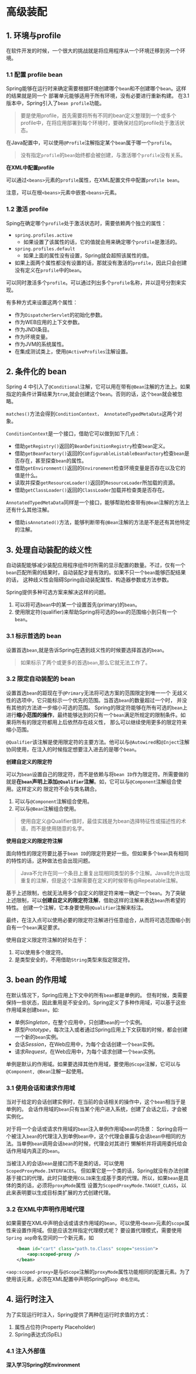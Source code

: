 # 高级装配

## 1. 环境与profile

在软件开发的时候，一个很大的挑战就是将应用程序从一个环境迁移到另一个环境。

### 1.1 配置 profile bean

Spring能够在运行时来确定需要根据环境创建哪个`bean`和不创建哪个`bean`。这样的结果就是同一个 部署单元能够适用于所有环境，没有必要进行重新构建。
在3.1 版本中，Spring引入了`bean profile`功能。

> 要是使用profile，首先需要将所有不同的bean定义整理到一个或多个profile中，在将应用部署到每个环境时，要确保对应的profile处于激活状态。

在Java配置中，可以使用`@Profile`注解指定某个`bean`属于哪一个`profile`。

> 没有指定`profile`的`bean`始终都会被创建，与激活哪个`profile`没有关系。

**在XML中配置profile**

可以通过`<beans>`元素的`profile`属性，在XML配置文件中配置`profile bean`。

注意，可以在根`<beans>`元素中嵌套`<beans>`元素。

### 1.2 激活 profile

Sping在确定哪个`profile`处于激活状态时，需要依赖两个独立的属性：
* `spring.profiles.active`
    * 如果设置了该属性的话，它的值就会用来确定哪个`profile`是激活的。
* `spring.profiles.default`  
    * 如果上面的属性没有设置，Spring就会超照该属性的值。
* 如果上面两个属性都没有设置的话，那就没有激活的`profile`，因此只会创建没有定义在`profile`中的`bean`。

可以同时激活多个`profile`。可以通过列出多个`profile`名称，并以逗号分割来实现。

有多种方式来设置这两个属性：
* 作为`DispatcherServlet`的初始化参数。
* 作为WEB应用的上下文参数。
* 作为JNDI条目。
* 作为环境变量。
* 作为JVM的系统属性。
* 在集成测试类上，使用`@ActiveProfiles`注解设置。

## 2. 条件化的 bean

Spring 4 中引入了`@Conditional`注解，它可以用在带有`@Bean`注解的方法上。如果指定的条件计算结果为`true`,就会创建这个`bean`。否则的话，这个`bean`就会被忽略。

`matches()`方法会得到`ConditionContext， AnnotatedTypedMetaData`这两个对象。

`ConditionContext`是一个接口，借助它可以做到如下几点：  
* 借助`getRegistry()`返回的`BeanDefinitionRegistry`检查`bean`定义。
* 借助`getBeanFactory()`返回的`ConfigurableListableBeanFactory`检查`bean`是否存在，甚至探查`bean`的属性。
* 借助`getEnvironment()`返回的`Environement`检查环境变量是否存在以及它的值是什么。
* 读取并探查`getResourceLoader()`返回的`ResourceLoader`所加载的资源。
* 借助`getClassLoader()`返回的`ClassLoader`加载并检查类是否存在。

`AnnotatedTypedMetaData`同样是一个接口，能够帮助检查带有`@Bean`注解的方法上还有什么其他注解。
* 借助`isAnnotated()`方法，能够判断带有`@Bean`注解的方法是不是还有其他特定的注解。

## 3. 处理自动装配的歧义性

自动装配能够减少装配应用程序组件时所需的显示配置的数量。不过，仅有一个`bean`匹配所需的结果时，自动装配才是有效的。如果不只一个`bean`能够匹配结果的话，
这种歧义性会阻碍Spring自动装配属性、构造器参数或方法参数。

Spring提供多种可选方案来解决这样的问题。
1. 可以将可选`bean`中的某一个设置首先(primary)的`bean`。
2. 使用限定符(qualifier)来帮助Spring将可选的`bean`的范围缩小到只有一个`bean`。

### 3.1 标示首选的 bean

设置首选`bean`,就是告诉Spring在遇到歧义性的时候要选择首选的`bean`。
> 如果标示了两个或更多的首选`bean`,那么它就无法工作了。

### 3.2 限定自动装配的 bean

设置首选`bean`的距现在于`@Primary`无法将可选方案的范围限定到唯一一个 无歧义性的选项中，它只能标示一个优先的范围。当首选`bean`的数量超过一个时，
并没有其他的方法进一步缩小可选的范围。
Spring的限定符能够在所有可选的`bean`上进行**缩小范围的操作**，最终能够达到的只有一个`bean`满足所规定的限制条件。如果将所有的限定符都用上后依然存在歧义性，
那么可以继续使用更多的限定符来缩小范围。

`@Qualifier`该注解是使用限定符的主要方法。他可以与`@Autowired`和`@Inject`注解协同使用，在注入的时候指定想要注入进去的是哪个`bean`。

**创建自定义的限定符**

可以为`bean`设置自己的限定符，而不是依赖与将`bean ID`作为限定符。所需要做的就是**在`bean`声明上添加`@Qualifier`注解**。如，它可以与`@Component`注解组合使用。这样定义的
限定符不会与类名耦合。

1. 可以与`@Component`注解组合使用。
2. 可以与`@Bean`注解组合使用。

> 使用自定义@Qualifier值时，最佳实践是为bean选择特征性或描述性的术语，而不是使用随意的名字。

**使用自定义的限定符注解**

面向特性的限定符要比基于`bean ID`的限定符更好一些。但如果多个`bean`具有相同的特性的话，这种做法也会出现问题。

> Java不允许在同一个条目上重复出现相同类型的多个注解。Java8允许出现重复的注解，但是这个注解需要在定义的时候带有@Repeatable注解。

基于上述限制，也就无法用多个自定义的限定符来唯一确定一个`bean`。为了突破上述限制，可以**创建自定义的限定符注解**，借助这样的注解来表达`bean`所希望的
特性。
创建一个注解，它本身要使用`@Qualifier`注解来标注。

最终，在注入点可以使用必要的限定符注解进行任意组合，从而将可选范围缩小到自有一个`bean`满足要求。

使用自定义限定符注解的好处在于：
1. 可以使用多个限定符。
2. 是类型安全的，不用借助`String`类型来指定限定符。

## 3. bean 的作用域

在默认情况下，Spring应用上下文中的所有`bean`都是单例的。
但有时候，类需要保持一些状态，因此重用是不安全的。Spring定义了多种作用域，可以基于这些作用域来创建`bean`，如:
* 单例*Singleton*，在整个应用中，只创建`bean`的一个实例。
* 原型*Prototype*，每次注入或者通过Spring应用上下文获取的时候，都会创建一个新的`bean`实例。
* 会话*Session*，在Web应用中，为每个会话创建一个`bean`实例。
* 请求*Request*，在Web应用中，为每个请求创建一个`bean`实例。

单例是默认的作用域。如果要选择其他作用域，要使用`@Scope`注解，它可以与`@Component, @Bean`注解一起使用。

### 3.1 使用会话和请求作用域

当对于给定的会话创建实例时，在当前的会话相关的操作中，这个`bean`相当于是单例的。
会话作用域的`bean`只有当某个用户进入系统，创建了会话之后，才会被实例化。

对于将一个会话或请求作用域的`bean`注入单例作用域`bean`的场景：
Spring会将一个被注入`bean`的代理注入到单例`bean`中，这个代理会暴露与会话`bean`中相同的方法。当单例`bean`调用会话`bean`的时候，代理会对其进行
懒解析并将调用委托给会话作用域内真正的`bean`。

当被注入的会话`bean`是接口而不是类的话，可以使用`ScopedProxyMode.INTERFACES`。
但如果它是一个类的话，Spring就没有办法创建基于接口的代理。此时只能使用`CGLIB`来生成基于类的代理。所以，如果`bean`是具体的类的话，必须将`proxyMode`属性
设置为`ScopedProxyMode.TAGGET_CLASS`，以此来表明要以生成目标类扩展的方式创建代理。

### 3.2 在XML中声明作用域代理

如果需要在XML中声明会话或请求作用域的`bean`，可以使用`<bean>`元素的`scope`属性来设置作用域。但是应该怎样指定代理模式呢？
要设置代理模式，需要使用`Spring aop`命名空间的一个新元素，如
```XML
    <bean id="cart" class="path.to.Class" scope="session">
        <aop:scoped-proxy />
    </bean>
```

`<aop:scoped-proxy>`是与`@Scope`注解的`proxyMode`属性功能相同的配置元素。为了使用该元素，必须在XML配置中声明Spring的`aop 命名空间`。

## 4. 运行时注入

为了实现运行时注入，Spring提供了两种在运行时求值的方式：
1. 属性占位符(Property Placeholder)
2. Spring表达式(SpEL)

### 4.1 注入外部值

**深入学习Spring的Environment**

